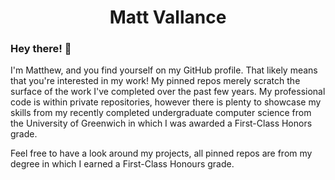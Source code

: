 <h1 align="center">Matt Vallance</h1>

### Hey there! 👋
I'm Matthew, and you find yourself on my GitHub profile. That likely means that you're interested in my work! My pinned repos merely scratch the surface of the work I've completed over the past few years. My professional code is within private repositories, however there is plenty to showcase my skills from my recently completed undergraduate computer science from the University of Greenwich in which I was awarded a First-Class Honors grade.

Feel free to have a look around my projects, all pinned repos are from my degree in which I earned a First-Class Honours grade.
